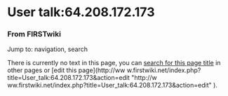# User talk:64.208.172.173

### From FIRSTwiki

Jump to: navigation, search

There is currently no text in this page, you can [search for this page
title](/index.php/Special:Search/64.208.172.173
"Special:Search/64.208.172.173" ) in other pages or [edit this page](http://ww
w.firstwiki.net/index.php?title=User_talk:64.208.172.173&action=edit "http://w
ww.firstwiki.net/index.php?title=User_talk:64.208.172.173&action=edit" ).

